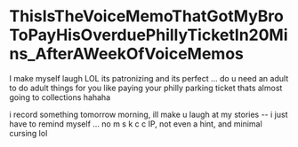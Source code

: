 # ThisIsTheVoiceMemoThatGotMyBroToPayHisOverduePhillyTicketIn20Mins_AfterAWeekOfVoiceMemos

I make myself laugh LOL its patronizing and its perfect ... do u need an adult to do adult things for you like paying your philly parking ticket thats almost going to collections hahaha

i record something tomorrow morning, ill make u laugh at my stories -- i just have to remind myself ... no m s k c c IP, not even a hint, and minimal cursing lol
